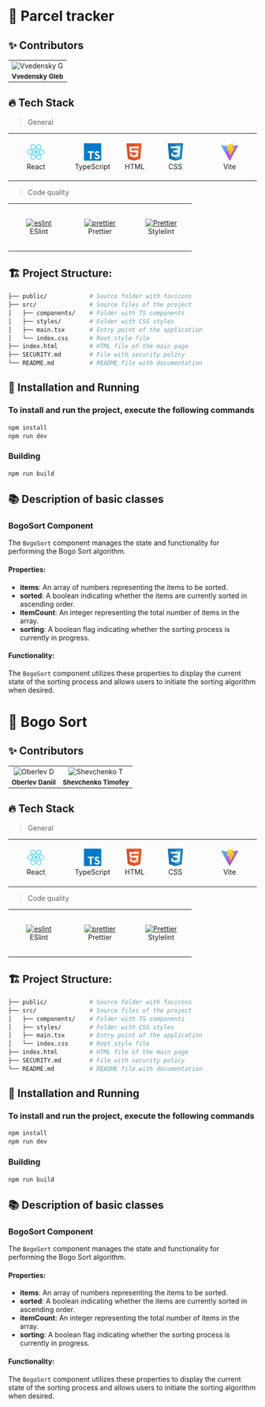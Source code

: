 # 🚀 Parcel tracker

## ✨ Contributors

<table width="100%">
  <tr>
    <td align="center" style="word-wrap: break-word; width: 100; height: 100">
      <a href="https://github.com/stxreocoma" style="text-decoration: none;">
        <img
          src="https://avatars.githubusercontent.com/u/164244607?v=4"
          width="100;"
          alt="Vvedensky G"/>
        <br />
        <sub style="font-size:13px"><b>Vvedensky&nbsp;Gleb</b></sub>
      </a>
    </td>
  </tr>
</table>

<h2 align="left" id='tech-stack'>🔥 Tech Stack</h2>

>General
<table width="100%">
  <tr>
    <td align="center" width="110" height="90">
      <a href="#tech-stack">
        <img
          src="https://github.com/devicons/devicon/blob/master/icons/react/react-original.svg"
          width="36"
          height="36"
          alt="React"
        />
      </a>
      <br>React
    </td>
    <td align="center" width="110" height="90">
      <a href="#tech-stack">
        <img
          src="https://raw.githubusercontent.com/devicons/devicon/1119b9f84c0290e0f0b38982099a2bd027a48bf1/icons/typescript/typescript-original.svg"
          width="36"
          height="36"
          alt="TypeScript"
        />
      </a>
      <br>TypeScript
    </td>
    <td>
      <a href="#tech-stack">
        <img
          src="https://github.com/devicons/devicon/blob/master/icons/html5/html5-original.svg"
          width="36"
          height="36"
          alt="HTML"
        />
      </a>
      <br>HTML
    </td>
    <td align="center" width="110" height="90">
      <a href="#tech-stack" >
        <img
          src="https://github.com/devicons/devicon/blob/master/icons/css3/css3-original.svg"
          width="36"
          height="36"
          alt="CSS"
        />
      </a>
      <br>CSS
    </td>
    <td align="center" width="110" height="90">
      <a href="#tech-stack" >
        <img
          src="https://raw.githubusercontent.com/devicons/devicon/6910f0503efdd315c8f9b858234310c06e04d9c0/icons/vitejs/vitejs-original.svg"
          width="36"
          height="36"
          alt="Vite"
        />
      </a>
      <br>Vite
    </td>
  </tr>
</table>

> Code quality

<table width='100%'>
  <tr>
    <td align="center" width="110" height="90">
      <a href="#tech-stack">
        <img
          src="https://brandeps.com/icon-download/E/Eslint-icon-vector-02.svg"
          width="36"
          height="36"
          alt="eslint"
        />
      </a>
      <br>ESlint
    </td>
    <td align="center" width="110" height="90">
      <a href="#tech-stack">
        <img src="https://brandeps.com/icon-download/P/Prettier-icon-vector-02.svg" width="36" height="36" alt="prettier" />
      </a>
      <br>Prettier
    </td>
        <td align="center" width="110" height="90">
      <a href="#tech-stack">
        <img src="https://brandeps.com/logo-download/S/Stylelint-logo-vector-01.svg" width="36" height="36" alt="Prettier" />
      </a>
      <br>Stylelint
    </td>
  </tr>
</table>

<h2>🏗️ Project Structure:</h2>

```Bash
├── public/            # Source folder with favicons
├── src/               # Source files of the project
│   ├── components/    # Folder with TS components
│   ├── styles/        # Folder with CSS styles
│   ├── main.tsx       # Entry point of the application
│   └── index.css      # Root style file
├── index.html         # HTML file of the main page
├── SECURITY.md        # File with security policy
└── README.md          # README file with documentation
```

<h2>📁 Installation and Running</h2>

<h3>To install and run the project, execute the following commands</h3>

```Bash
npm install
npm run dev
```

<h3>Building</h3>

```Bash
npm run build
```

<h2>📚 Description of basic classes</h2>

### BogoSort Component

The `BogoSort` component manages the state and functionality for performing the Bogo Sort algorithm.

#### Properties:

- **items**: An array of numbers representing the items to be sorted.
- **sorted**: A boolean indicating whether the items are currently sorted in ascending order.
- **itemCount**: An integer representing the total number of items in the array.
- **sorting**: A boolean flag indicating whether the sorting process is currently in progress.

#### Functionality:

The `BogoSort` component utilizes these properties to display the current state of the sorting process and allows users to initiate the sorting algorithm when desired.


# 🚀 Bogo Sort

## ✨ Contributors

<table width="100%">
  <tr>
    <td align="center" style="word-wrap: break-word; width: 100; height: 100">
      <a href="https://github.com/Daniil-Oberlev" style="text-decoration: none;">
        <img
          src="https://avatars.githubusercontent.com/u/134169579?v=4"
          width="100;"
          alt="Oberlev D"/>
        <br />
        <sub style="font-size:13px"><b>Oberlev&nbsp;Daniil</b></sub>
      </a>
    </td>
    <td align="center" style="word-wrap: break-word; width: 100; height: 100">
      <a href="https://github.com/JlwxdQueen" style="text-decoration: none;">
        <img
          src="https://avatars.githubusercontent.com/u/148983664?v=4"
          width="100;"
          alt="Shevchenko T"
        />
        <br />
        <sub style="font-size:13px"><b>Shevchenko&nbsp;Timofey</b></sub>
      </a>
    </td>
  </tr>
</table>

<h2 align="left" id='tech-stack'>🔥 Tech Stack</h2>

>General
<table width="100%">
  <tr>
    <td align="center" width="110" height="90">
      <a href="#tech-stack">
        <img
          src="https://github.com/devicons/devicon/blob/master/icons/react/react-original.svg"
          width="36"
          height="36"
          alt="React"
        />
      </a>
      <br>React
    </td>
    <td align="center" width="110" height="90">
      <a href="#tech-stack">
        <img
          src="https://raw.githubusercontent.com/devicons/devicon/1119b9f84c0290e0f0b38982099a2bd027a48bf1/icons/typescript/typescript-original.svg"
          width="36"
          height="36"
          alt="TypeScript"
        />
      </a>
      <br>TypeScript
    </td>
    <td>
      <a href="#tech-stack">
        <img
          src="https://github.com/devicons/devicon/blob/master/icons/html5/html5-original.svg"
          width="36"
          height="36"
          alt="HTML"
        />
      </a>
      <br>HTML
    </td>
    <td align="center" width="110" height="90">
      <a href="#tech-stack" >
        <img
          src="https://github.com/devicons/devicon/blob/master/icons/css3/css3-original.svg"
          width="36"
          height="36"
          alt="CSS"
        />
      </a>
      <br>CSS
    </td>
    <td align="center" width="110" height="90">
      <a href="#tech-stack" >
        <img
          src="https://raw.githubusercontent.com/devicons/devicon/6910f0503efdd315c8f9b858234310c06e04d9c0/icons/vitejs/vitejs-original.svg"
          width="36"
          height="36"
          alt="Vite"
        />
      </a>
      <br>Vite
    </td>
  </tr>
</table>

> Code quality

<table width='100%'>
  <tr>
    <td align="center" width="110" height="90">
      <a href="#tech-stack">
        <img
          src="https://brandeps.com/icon-download/E/Eslint-icon-vector-02.svg"
          width="36"
          height="36"
          alt="eslint"
        />
      </a>
      <br>ESlint
    </td>
    <td align="center" width="110" height="90">
      <a href="#tech-stack">
        <img src="https://brandeps.com/icon-download/P/Prettier-icon-vector-02.svg" width="36" height="36" alt="prettier" />
      </a>
      <br>Prettier
    </td>
        <td align="center" width="110" height="90">
      <a href="#tech-stack">
        <img src="https://brandeps.com/logo-download/S/Stylelint-logo-vector-01.svg" width="36" height="36" alt="Prettier" />
      </a>
      <br>Stylelint
    </td>
  </tr>
</table>

<h2>🏗️ Project Structure:</h2>

```Bash
├── public/            # Source folder with favicons
├── src/               # Source files of the project
│   ├── components/    # Folder with TS components
│   ├── styles/        # Folder with CSS styles
│   ├── main.tsx       # Entry point of the application
│   └── index.css      # Root style file
├── index.html         # HTML file of the main page
├── SECURITY.md        # File with security policy
└── README.md          # README file with documentation
```

<h2>📁 Installation and Running</h2>

<h3>To install and run the project, execute the following commands</h3>

```Bash
npm install
npm run dev
```

<h3>Building</h3>

```Bash
npm run build
```

<h2>📚 Description of basic classes</h2>

### BogoSort Component

The `BogoSort` component manages the state and functionality for performing the Bogo Sort algorithm.

#### Properties:

- **items**: An array of numbers representing the items to be sorted.
- **sorted**: A boolean indicating whether the items are currently sorted in ascending order.
- **itemCount**: An integer representing the total number of items in the array.
- **sorting**: A boolean flag indicating whether the sorting process is currently in progress.

#### Functionality:

The `BogoSort` component utilizes these properties to display the current state of the sorting process and allows users to initiate the sorting algorithm when desired.
